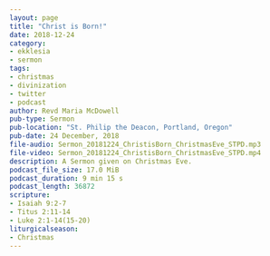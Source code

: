 ```yaml
---
layout: page
title: "Christ is Born!"
date: 2018-12-24
category:
- ekklesia
- sermon
tags:
- christmas
- divinization
- twitter
- podcast
author: Revd Maria McDowell
pub-type: Sermon
pub-location: "St. Philip the Deacon, Portland, Oregon"
pub-date: 24 December, 2018
file-audio: Sermon_20181224_ChristisBorn_ChristmasEve_STPD.mp3
file-video: Sermon_20181224_ChristisBorn_ChristmasEve_STPD.mp4
description: A Sermon given on Christmas Eve.
podcast_file_size: 17.0 MiB
podcast_duration: 9 min 15 s
podcast_length: 36872
scripture:
- Isaiah 9:2-7
- Titus 2:11-14
- Luke 2:1-14(15-20)
liturgicalseason:
- Christmas
---
```

